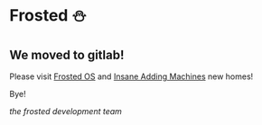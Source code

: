 # Frosted :snowman:

## We moved to gitlab!

Please visit [Frosted OS](https://gitlab.com/insane-adding-machines/frosted) and [Insane Adding Machines](https://gitlab.com/insane-adding-machines/frosted) new homes!

Bye!

_the frosted development team_
